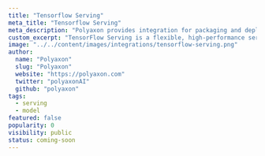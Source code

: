 ```yaml
---
title: "Tensorflow Serving"
meta_title: "Tensorflow Serving"
meta_description: "Polyaxon provides integration for packaging and deploying models using Tensorflow Serving."
custom_excerpt: "TensorFlow Serving is a flexible, high-performance serving system for machine learning models, designed for production environments."
image: "../../content/images/integrations/tensorflow-serving.png"
author:
  name: "Polyaxon"
  slug: "Polyaxon"
  website: "https://polyaxon.com"
  twitter: "polyaxonAI"
  github: "polyaxon"
tags: 
  - serving
  - model
featured: false
popularity: 0
visibility: public
status: coming-soon
---
```

